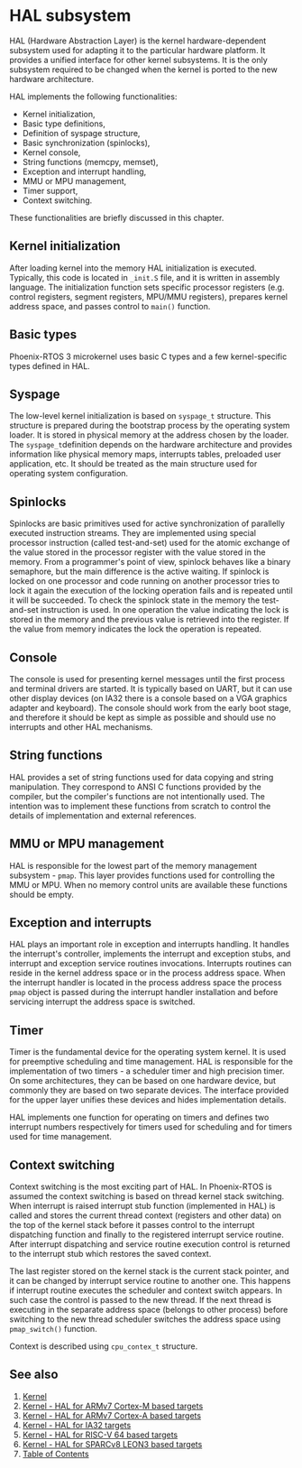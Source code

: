 # HAL subsystem

HAL (Hardware Abstraction Layer) is the kernel hardware-dependent subsystem used for adapting it to the particular
hardware platform. It provides a unified interface for other kernel subsystems. It is the only subsystem required to be
changed when the kernel is ported to the new hardware architecture.

HAL implements the following functionalities:

* Kernel initialization,
* Basic type definitions,
* Definition of syspage structure,
* Basic synchronization (spinlocks),
* Kernel console,
* String functions (memcpy, memset),
* Exception and interrupt handling,
* MMU or MPU management,
* Timer support,
* Context switching.

These functionalities are briefly discussed in this chapter.

## Kernel initialization

After loading kernel into the memory HAL initialization is executed. Typically, this code is located in `_init.S`
file, and it is written in assembly language. The initialization function sets specific processor registers
(e.g. control registers, segment registers, MPU/MMU registers), prepares kernel address space, and passes
control to `main()` function.

## Basic types

Phoenix-RTOS 3 microkernel uses basic C types and a few kernel-specific types defined in HAL.

## Syspage

The low-level kernel initialization is based on `syspage_t` structure. This structure is prepared during the bootstrap
process by the operating system loader.  It is stored in physical memory at the address chosen by the loader.
The `syspage_t`definition depends on the hardware architecture and provides information like physical memory maps,
interrupts tables,
preloaded user application, etc. It should be treated as the main structure used for operating system configuration.

## Spinlocks

Spinlocks are basic primitives used for active synchronization of parallelly executed instruction streams. They are
implemented using special processor instruction (called test-and-set) used for the atomic exchange of the value stored
in the processor register with the value stored in the memory. From a programmer's point of view, spinlock behaves like
a binary semaphore, but the main difference is the active waiting. If spinlock is locked on one processor and code
running on another processor tries to lock it again the execution of the locking operation fails and is repeated until
it will be succeeded. To check the spinlock state in the memory the test-and-set instruction is used. In one operation
the value indicating the lock is stored in the memory and the previous value is retrieved into the register. If the
value from memory indicates the lock the operation is repeated.

## Console

The console is used for presenting kernel messages until the first process and terminal drivers are started. It is
typically based on UART, but it can use other display devices (on IA32 there is a console based on a VGA
graphics adapter and keyboard). The console should work from the early boot stage, and therefore it should be kept as
simple as possible and should use no interrupts and other HAL mechanisms.

## String functions

HAL provides a set of string functions used for data copying and string manipulation. They correspond to ANSI
C functions provided by the compiler, but the compiler's functions are not intentionally used. The
intention was to implement these functions from scratch to control the details of implementation and external
references.

## MMU or MPU management

HAL is responsible for the lowest part of the memory management subsystem - `pmap`. This layer provides functions used
for controlling the MMU or MPU. When no memory control units are available these functions should be empty.

## Exception and interrupts

HAL plays an important role in exception and interrupts handling. It handles the interrupt's controller, implements the
interrupt and exception stubs, and interrupt and exception service routines invocations. Interrupts routines can reside
in the kernel address space or in the process address space. When the interrupt handler is located in the
process address space the process `pmap` object is passed during the interrupt handler installation and
before servicing interrupt the address
space is switched.

## Timer

Timer is the fundamental device for the operating system kernel. It is used for preemptive scheduling and time
management. HAL is responsible for the implementation of two timers - a scheduler timer and high precision timer.
On some architectures, they can be based on one hardware device, but commonly they are based on two separate devices.
The interface provided for the upper layer unifies these devices and hides implementation details.

HAL implements one function for operating on timers and defines two interrupt numbers respectively for timers used for
scheduling and for timers used for time management.

## Context switching

Context switching is the most exciting part of HAL. In Phoenix-RTOS is assumed the context switching is based on thread
kernel stack switching. When interrupt is raised interrupt stub function (implemented in HAL) is called and stores the
current thread context (registers and other data) on the top of the kernel stack before it passes control to the
interrupt dispatching function and finally to the registered interrupt service routine. After interrupt dispatching and
service routine execution control is returned to the interrupt stub which restores the saved context.

The last register stored on the kernel stack is the current stack pointer, and it can be changed by interrupt service
routine to another one. This happens if interrupt routine executes the scheduler and context switch appears. In such
case the control is passed to the new thread. If the next thread is executing in the separate address space (belongs to
other process) before switching to the new thread scheduler switches the address space using `pmap_switch()` function.

Context is described using `cpu_contex_t` structure.

## See also

1. [Kernel](../README.md)
2. [Kernel - HAL for ARMv7 Cortex-M based targets](armv7m.md)
3. [Kernel - HAL for ARMv7 Cortex-A based targets](armv7a.md)
4. [Kernel - HAL for IA32 targets](ia32.md)
5. [Kernel - HAL for RISC-V 64 based targets](riscv64.md)
6. [Kernel - HAL for SPARCv8 LEON3 based targets](sparcv8leon3.md)
7. [Table of Contents](../README.md)
